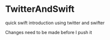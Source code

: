 TwitterAndSwift
===============

quick swift introduction using twitter and swifter


Changes need to be made before I push it
